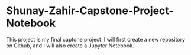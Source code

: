 # Shunay-Zahir-Capstone-Project-Notebook
This project is  my final captone project.  I will first create a  new repository on Github, and I will also create a Jupyter Notebook.
